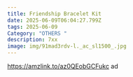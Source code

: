 ```yaml
---
title: Friendship Bracelet Kit
date: 2025-06-09T06:04:27.799Z
tags: 2025-06-09
Category: "OTHERS "
description: 7xx
image: img/91mad3rdv-l._ac_sl1500_.jpg
---
```

https://amzlink.to/az0QEobGCFukc ad
